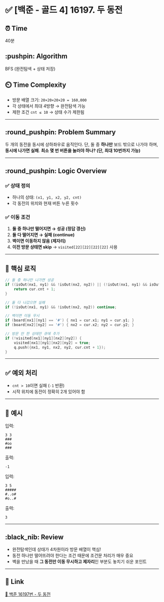 # ✅ \[백준 - 골드 4] 16197. 두 동전

## ⏰ **Time**

40분

## \:pushpin: **Algorithm**

BFS (완전탐색 + 상태 저장)

## ⏲️ **Time Complexity**

* 방문 배열 크기: `20×20×20×20 = 160,000`
* 각 상태에서 최대 4방향 → 완전탐색 가능
* 제한 조건 `cnt ≤ 10` → 상태 수가 제한됨

---

## \:round\_pushpin: **Problem Summary**

두 개의 동전을 동시에 상하좌우로 움직인다. 단, 둘 중 **하나만** 보드 밖으로 나가야 하며, **동시에 나가면 실패**.
**최소 몇 번 버튼을 눌러야 하나? (단, 최대 10번까지 가능)**

---

## \:round\_pushpin: **Logic Overview**

### ✅ 상태 정의

* 하나의 상태: `(x1, y1, x2, y2, cnt)`
* 각 동전의 위치와 현재 버튼 누른 횟수

### ✅ 이동 조건

1. **둘 중 하나만 떨어지면 → 성공 (정답 갱신)**
2. **둘 다 떨어지면 → 실패 (continue)**
3. **벽이면 이동하지 않음 (제자리)**
4. **이전 방문 상태면 skip** → `visited[22][22][22][22]` 사용

---

## 🧠 핵심 로직

```cpp
// 둘 중 하나만 나가면 성공
if ((isOut(nx1, ny1) && !isOut(nx2, ny2)) || (!isOut(nx1, ny1) && isOut(nx2, ny2))) {
    return cur.cnt + 1;
}

// 둘 다 나갔으면 실패
if (!isOut(nx1, ny1) && !isOut(nx2, ny2)) continue;

// 벽이면 이동 무시
if (board[nx1][ny1] == '#') { nx1 = cur.x1; ny1 = cur.y1; }
if (board[nx2][ny2] == '#') { nx2 = cur.x2; ny2 = cur.y2; }

// 방문 안 한 상태만 큐에 추가
if (!visited[nx1][ny1][nx2][ny2]) {
    visited[nx1][ny1][nx2][ny2] = true;
    q.push({nx1, ny1, nx2, ny2, cur.cnt + 1});
}
```

---

## ✅ 예외 처리

* `cnt > 10`이면 실패 (`-1` 반환)
* 시작 위치에 동전이 정확히 2개 있어야 함

---

## 🧪 예시

입력:

```
3 3
###
#oo
###
```

출력:

```
-1
```

입력:

```
3 5
#####
#..o#
#o..#
```

출력:

```
3
```

---

## \:black\_nib: **Review**

* 완전탐색인데 상태가 4차원이라 방문 배열이 핵심!
* 동전 하나만 떨어뜨려야 한다는 조건 때문에 조건문 처리가 매우 중요
* 벽을 만났을 때 **그 동전만 이동 무시하고 제자리**인 부분도 놓치기 쉬운 포인트

---

## 📡 Link

[🔗 백준 16197번 - 두 동전](https://www.acmicpc.net/problem/16197)
